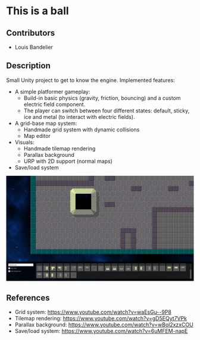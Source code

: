 # This is a ball
## Contributors
- Louis Bandelier

## Description
Small Unity project to get to know the engine. Implemented features:
- A simple platformer gameplay:
   - Build-in basic physics (gravity, friction, bouncing) and a custom electric field component.
   - The player can switch between four different states: default, sticky, ice and metal (to interact with electric fields).
- A grid-base map system:
   - Handmade grid system with dynamic collisions
   - Map editor
- Visuals:
   - Handmade tilemap rendering
   - Parallax background
   - URP with 2D support (normal maps)
- Save/load system

![Map editor screenshot](ReadmeData/map_editor.png "Map editor screenshot")

## References
- Grid system: https://www.youtube.com/watch?v=waEsGu--9P8
- Tilemap rendering: https://www.youtube.com/watch?v=gD5EQyt7VPk
- Parallax background: https://www.youtube.com/watch?v=wBol2xzxCOU
- Save/load system: https://www.youtube.com/watch?v=6uMFEM-napE
